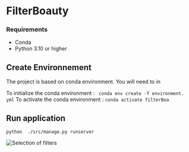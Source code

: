 # FilterBoauty 


 ### Requirements
- Conda
- Python 3.10 or higher

## Create Environnement

The project is based on  conda environment. You will need to in

To initialize the conda environment : 
`` conda env create -f environment. yml``
 To activate the conda environment :
 ``conda activate filterBoa
``
## Run application 

`` python  ./src/manage.py runserver ``

![Selection of filters](https://i.ibb.co/1L2nKBy/Capture-d-cran-du-2024-07-08-12-11-55.png)
